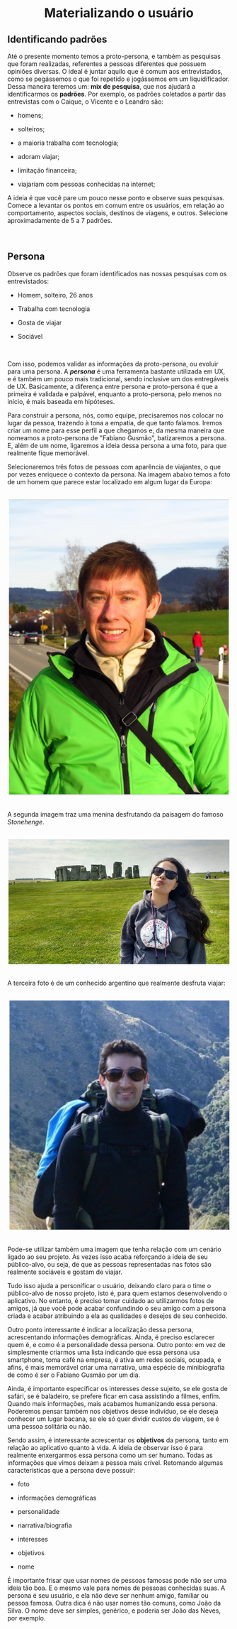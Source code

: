 <div align="center">
  
  # Materializando o usuário
  
</div>

## Identificando padrões

Até o presente momento temos a proto-persona, e também as pesquisas que foram realizadas, referentes a pessoas diferentes que possuem opiniões diversas. O ideal é juntar aquilo que é comum aos entrevistados, como se pegássemos o que foi repetido e jogássemos em um liquidificador. Dessa maneira teremos um: **mix de pesquisa**, que nos ajudará a identificarmos os **padrões**. Por exemplo, os padrões coletados a partir das entrevistas com o Caique, o Vicente e o Leandro são:

+ homens;

+ solteiros;

+ a maioria trabalha com tecnologia;

+ adoram viajar;

+ limitação financeira;

+ viajariam com pessoas conhecidas na internet;

A ideia é que você pare um pouco nesse ponto e observe suas pesquisas. Comece a levantar os pontos em comum entre os usuários, em relação ao comportamento, aspectos sociais, destinos de viagens, e outros. Selecione aproximadamente de 5 a 7 padrões.

<br>

## Persona

Observe os padrões que foram identificados nas nossas pesquisas com os entrevistados:

+ Homem, solteiro, 26 anos
 
+ Trabalha com tecnologia

+ Gosta de viajar

+ Sociável

<br>

Com isso, podemos validar as informações da proto-persona, ou evoluir para uma persona. A ***persona*** é uma ferramenta bastante utilizada em UX, e é também um pouco mais tradicional, sendo inclusive um dos entregáveis de UX. Basicamente, a diferença entre persona e proto-persona é que a primeira é validada e palpável, enquanto a proto-persona, pelo menos no início, é mais baseada em hipóteses.

Para construir a persona, nós, como equipe, precisaremos nos colocar no lugar da pessoa, trazendo à tona a empatia, de que tanto falamos. Iremos criar um nome para esse perfil a que chegamos e, da mesma maneira que nomeamos a proto-persona de "Fabiano Gusmão", batizaremos a persona. E, além de um nome, ligaremos a ideia dessa persona a uma foto, para que realmente fique memorável.

Selecionaremos três fotos de pessoas com aparência de viajantes, o que por vezes enriquece o contexto da persona. Na imagem abaixo temos a foto de um homem que parece estar localizado em algum lugar da Europa:

<br>

<div align="center">

<img src="images/viajante-europa.png" alt="Viajante na Europa" width="500">

</div>

<br>

A segunda imagem traz uma menina desfrutando da paisagem do famoso *Stonehenge*.

<br>

<div align="center">

<img src="images/menina-em-stonehenge.png" alt="Menina em Stonehenge" width="500">

</div>

<br>

A terceira foto é de um conhecido argentino que realmente desfruta viajar:


<br>

<div align="center">

<img src="images/viajante.png" alt="Viajante" width="500">

</div>

<br>

Pode-se utilizar também uma imagem que tenha relação com um cenário ligado ao seu projeto. Às vezes isso acaba reforçando a ideia de seu público-alvo, ou seja, de que as pessoas representadas nas fotos são realmente sociáveis e gostam de viajar.

Tudo isso ajuda a personificar o usuário, deixando claro para o time o público-alvo de nosso projeto, isto é, para quem estamos desenvolvendo o aplicativo. No entanto, é preciso tomar cuidado ao utilizarmos fotos de amigos, já que você pode acabar confundindo o seu amigo com a persona criada e acabar atribuindo a ela as qualidades e desejos de seu conhecido.

Outro ponto interessante é indicar a localização dessa persona, acrescentando informações demográficas. Ainda, é preciso esclarecer quem é, e como é a personalidade dessa persona. Outro ponto: em vez de simplesmente criarmos uma lista indicando que essa persona usa smartphone, toma café na empresa, é ativa em redes sociais, ocupada, e afins, é mais memorável criar uma narrativa, uma espécie de minibiografia de como é ser o Fabiano Gusmão por um dia.

Ainda, é importante especificar os interesses desse sujeito, se ele gosta de safári, se é baladeiro, se prefere ficar em casa assistindo a filmes, enfim. Quando mais informações, mais acabamos humanizando essa persona. Poderemos pensar também nos objetivos desse indivíduo, se ele deseja conhecer um lugar bacana, se ele só quer dividir custos de viagem, se é uma pessoa solitária ou não.

Sendo assim, é interessante acrescentar os **objetivos** da persona, tanto em relação ao aplicativo quanto à vida. A ideia de observar isso é para realmente enxergarmos essa persona como um ser humano. Todas as informações que vimos deixam a pessoa mais crível. Retomando algumas características que a persona deve possuir:

+ foto

+ informações demográficas

+ personalidade

+ narrativa/biografia

+ interesses

+ objetivos

+ nome

É importante frisar que usar nomes de pessoas famosas pode não ser uma ideia tão boa. E o mesmo vale para nomes de pessoas conhecidas suas. A persona é seu usuário, e ela não deve ser nenhum amigo, familiar ou pessoa famosa. Outra dica é não usar nomes tão comuns, como João da Silva. O nome deve ser simples, genérico, e poderia ser João das Neves, por exemplo.